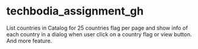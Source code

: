 # techbodia_assignment_gh
List countries in Catalog for 25 countries flag per page and show info of each country in a dialog when user click on a country flag or view button. And more feature.
